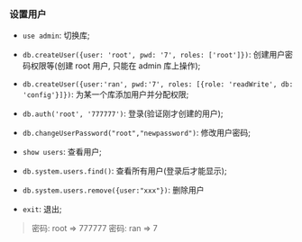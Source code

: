 ### 设置用户
* `use admin`: 切换库;
* `db.createUser({user: 'root', pwd: '7', roles: ['root']})`: 创建用户密码权限等(创建 root 用户, 只能在 admin 库上操作);
* `db.createUser({user:'ran', pwd:'7', roles: [{role: 'readWrite', db: 'config'}]})`: 为某一个库添加用户并分配权限;
* `db.auth('root', '777777')`: 登录(验证刚才创建的用户);
* `db.changeUserPassword("root","newpassword")`: 修改用户密码;

* `show users`: 查看用户;
* `db.system.users.find()`: 查看所有用户(登录后才能显示);

* `db.system.users.remove({user:"xxx"})`: 删除用户

* `exit`: 退出;

> 密码: root => 777777
> 密码: ran => 7
